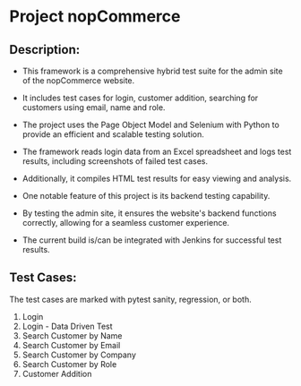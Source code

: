 # Project nopCommerce

## Description:

* This framework is a comprehensive hybrid test suite for the admin site of the nopCommerce website.

* It includes test cases for login, customer addition, searching for customers using email, name and role.

* The project uses the Page Object Model and Selenium with Python to provide an efficient and scalable testing solution.

* The framework reads login data from an Excel spreadsheet and logs test results, including screenshots of failed test cases.

* Additionally, it compiles HTML test results for easy viewing and analysis.

* One notable feature of this project is its backend testing capability.

* By testing the admin site, it ensures the website's backend functions correctly, allowing for a seamless customer experience.

* The current build is/can be integrated with Jenkins for successful test results.

## Test Cases:

The test cases are marked with pytest sanity, regression, or both.

1. Login
2. Login - Data Driven Test
2. Search Customer by Name
2. Search Customer by Email
3. Search Customer by Company
4. Search Customer by Role
7. Customer Addition

